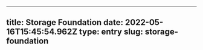 
---
title: Storage Foundation 
date: 2022-05-16T15:45:54.962Z
type: entry
slug: storage-foundation
---

